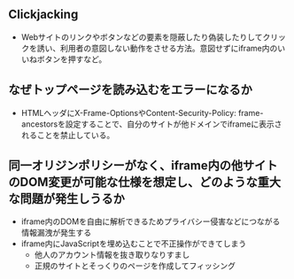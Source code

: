 ## Clickjacking

- Webサイトのリンクやボタンなどの要素を隠蔽したり偽装したりしてクリックを誘い、利用者の意図しない動作をさせる方法。意図せずにiframe内のいいねボタンを押すなど。

## なぜトップページを読み込むをエラーになるか

- HTMLヘッダにX-Frame-OptionsやContent-Security-Policy: frame-ancestorsを設定することで、自分のサイトが他ドメインでiframeに表示されることを禁止している。

## 同一オリジンポリシーがなく、iframe内の他サイトのDOM変更が可能な仕様を想定し、どのような重大な問題が発生しうるか

- iframe内のDOMを自由に解析できるためプライバシー侵害などにつながる情報漏洩が発生する
- iframe内にJavaScriptを埋め込むことで不正操作ができてしまう
  - 他人のアカウント情報を抜き取りなりすまし
  - 正規のサイトとそっくりのページを作成してフィッシング
